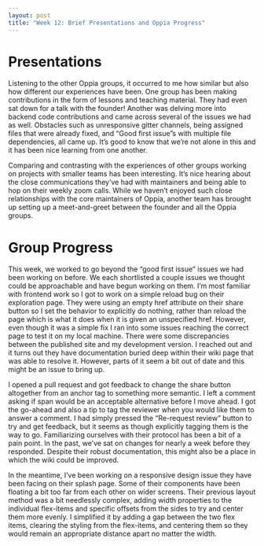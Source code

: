 ```yaml
---
layout: post
title: "Week 12: Brief Presentations and Oppia Progress"
---
```

# Presentations
Listening to the other Oppia groups, it occurred to me how similar but also how different our experiences have been. One group has been making contributions in the form of lessons and teaching material. They had even sat down for a talk with the founder! Another was delving more into backend code contributions and came across several of the issues we had as well. Obstacles such as unresponsive gitter channels, being assigned files that were already fixed, and “Good first issue”s with multiple file dependencies, all came up. It’s good to know that we’re not alone in this and it has been nice learning from one another. 

Comparing and contrasting with the experiences of other groups working on projects with smaller teams has been interesting. It’s nice hearing about the close communications they’ve had with maintainers and being able to hop on their weekly zoom calls. While we haven’t enjoyed such close relationships with the core maintainers of Oppia, another team has brought up setting up a meet-and-greet between the founder and all the Oppia groups. 

# Group Progress

This week, we worked to go beyond the “good first issue” issues we had been working on before. We each shortlisted a couple issues we thought could be approachable and have begun working on them. I’m most familiar with frontend work so I got to work on a simple reload bug on their exploration page. They were using an empty href attribute on their share button so I set the behavior to explicitly do nothing, rather than reload the page which is what it does when it is given an unspecified href. However, even though it was a simple fix I ran into some issues reaching the correct page to test it on my local machine. There were some discrepancies between the published site and my development version. I reached out and it turns out they have documentation buried deep within their wiki page that was able to resolve it. However, parts of it seem a bit out of date and this might be an issue to bring up.

I opened a pull request and got feedback to change the share button altogether from an anchor tag to something more semantic. I left a comment asking if span would be an acceptable alternative before I move ahead. I got the go-ahead and also a tip to tag the reviewer when you would like them to answer a comment. I had simply pressed the “Re-request review” button to try and get feedback, but it seems as though explicitly tagging them is the way to go. Familiarizing ourselves with their protocol has been a bit of a pain point. In the past, we’ve sat on changes for nearly a week before they responded. Despite their robust documentation, this might also be a place in which the wiki could be improved.

In the meantime, I’ve been working on a responsive design issue they have been facing on their splash page. Some of their components have been floating a bit too far from each other on wider screens. Their previous layout method was a bit needlessly complex, adding width properties to the individual flex-items and specific offsets from the sides to try and center them more evenly. I simplified it by adding a gap between the two flex items, clearing the styling from the flex-items, and centering them so they would remain an appropriate distance apart no matter the width.
